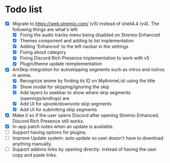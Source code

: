 # Todo list
- [x] Migrate to https://web.stremio.com/ (v5) instead of shell4.4 (v4). The following things are what's left:
  - [x] Fixing the audio tracks menu being disabled on Stremio Enhanced 
  - [x] Themes component and adding to list implementation
  - [x] Adding 'Enhanced' to the left navbar in the settings
  - [x] Fixing about category
  - [x] Fixing Discord Rich Presence implementation to work with v5
  - [x] Plugin/theme update reimplementation
- [x] AniSkip integration for autoskipping segments such as intros and outros in anime.
  -  [x] Recognize anime by finding its ID on MyAnimeList using the title
  -  [x] Show modal for skipping/ignoring the skip
  -  [x] Add layers to seekbar to show where skip segments (openings/endings) are
  -  [x] Add UI for upvote/downvote skip segments
  -  [x] Add UI for submitting skip segments
- [x] Make it so if the user opens Discord after opening Stremio Enhanced, Discord Rich Presence still works.
- [x] In-app patch notes when an update is available.
- [ ] Support having options for plugins. 
- [ ] Improve Update system: auto update so user doesn't have to download anything manually.
- [ ] Support addons links by opening directly: instead of having the user copy and paste links. 